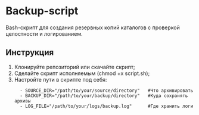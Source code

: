 # Backup-script
Bash-скрипт для создания резервных копий каталогов с проверкой целостности и логированием.
## Инструкция
1. Клонируйте репозиторий или скачайте скрипт;
2. Сделайте скрипт исполняемым (chmod +x script.sh);
3. Настройте пути в скрипте под себя:
   ```
     - SOURCE_DIR="/path/to/your/source/directory"   #Что архивировать
	 - BACKUP_DIR="/path/to/your/backup/directory"   #Куда сохранять архивы
	 - LOG_FILE="/path/to/your/logs/backup.log"      #Где хранить логи
   ```
